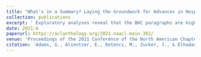 ```yaml
---
title: "What's in a Summary? Laying the Groundwork for Advances in Hospital-Course Summarization"
collection: publications
excerpt: ' Exploratory analyses reveal that the BHC paragraphs are highly abstractive with some long extracted fragments; are concise yet comprehensive; differ in style and content organization from the source notes; exhibit minimal lexical cohesion; and represent silver-standard references.'
date: 2021-6
paperurl: https://aclanthology.org/2021.naacl-main.382/
venue: 'Proceedings of the 2021 Conference of the North American Chapter of the Association for Computational Linguistics: Human Language Technologies'
citation: 'Adams, G., Alsentzer, E., Ketenci, M., Zucker, J., & Elhadad, N. (2021, June). What's in a Summary? Laying the Groundwork for Advances in Hospital-Course Summarization. In Proceedings of the conference. Association for Computational Linguistics. North American Chapter. Meeting (Vol. 2021, p. 4794).'
---
```


